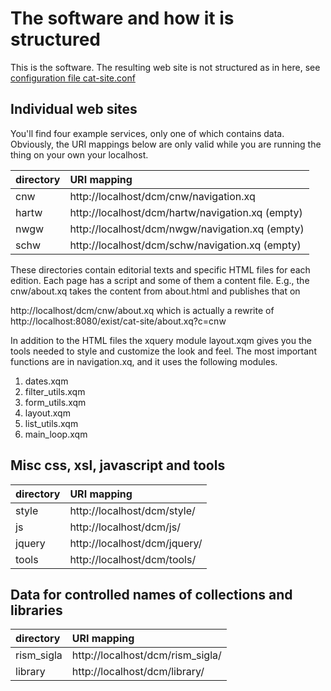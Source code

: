 
# The software and how it is structured

This is the software. The resulting web site is not structured as in
here, see [configuration file cat-site.conf](../cat-site.conf)

## Individual web sites

You'll find four example services, only one of which contains
data. Obviously, the URI mappings below are only valid while you are
running the thing on your own your localhost.

| directory  | URI mapping |
|:-----------|:------------|
| cnw        | http://localhost/dcm/cnw/navigation.xq |
| hartw      | http://localhost/dcm/hartw/navigation.xq (empty) |
| nwgw       | http://localhost/dcm/nwgw/navigation.xq (empty) |
| schw       | http://localhost/dcm/schw/navigation.xq (empty) |

These directories contain editorial texts and specific HTML files for
each edition. Each page has a script and some of them a content
file. E.g., the cnw/about.xq takes the content from about.html and publishes that on 

http://localhost/dcm/cnw/about.xq which is actually a rewrite of http://localhost:8080/exist/cat-site/about.xq?c=cnw

In addition to the HTML files the xquery module layout.xqm gives you
the tools needed to style and customize the look and feel. The most
important functions are in navigation.xq, and it uses the following
modules.

1. dates.xqm
2. filter_utils.xqm
3. form_utils.xqm
4. layout.xqm
5. list_utils.xqm
6. main_loop.xqm

## Misc css, xsl, javascript and tools

| directory  | URI mapping |
|:-----------|:------------|
| style | http://localhost/dcm/style/ |
| js |  http://localhost/dcm/js/ |
| jquery | http://localhost/dcm/jquery/ |
| tools |  http://localhost/dcm/tools/ |

## Data for controlled names of collections and libraries

| directory  | URI mapping |
|:-----------|:------------|
| rism_sigla | http://localhost/dcm/rism_sigla/ |
| library | http://localhost/dcm/library/ |
